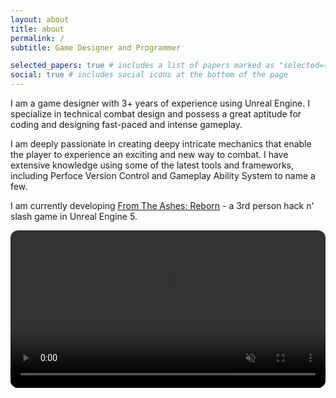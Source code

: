 ```yaml
---
layout: about
title: about
permalink: /
subtitle: Game Designer and Programmer

selected_papers: true # includes a list of papers marked as "selected={true}"
social: true # includes social icons at the bottom of the page
---
```

I am a game designer with 3+ years of experience using Unreal Engine. I specialize in technical combat design and possess a great aptitude for coding and designing fast-paced and intense gameplay.

I am deeply passionate in creating deepy intricate mechanics that enable the player to experience an exciting and new way to combat. I have extensive knowledge using some of the latest tools and frameworks, including Perfoce Version Control and Gameplay Ability System to name a few.

I am currently developing [From The Ashes: Reborn](http://convergentdreamsgames.itch.io/) - a 3rd person hack n' slash game in Unreal Engine 5.

<video autoplay muted loop playsinline width="100%" style="border-radius: 12px;">
  <source src="{{ '/assets/ftar_vid.mp4' | relative_url }}" type="video/mp4">
  Your browser does not support the video tag.
</video>

